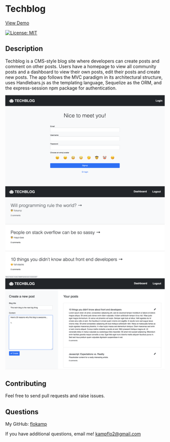 # Techblog

[View Demo](https://salty-castle-11685.herokuapp.com/)

[![License: MIT](https://img.shields.io/badge/License-MIT-yellow.svg)](https://opensource.org/licenses/MIT)

## Description

Techblog is a CMS-style blog site where developers can create posts and comment on other posts. Users have a homepage to view all community posts and a dashboard to view their own posts, edit their posts and create new posts. The app follows the MVC paradigm in its architectural structure, uses Handlebars.js as the templating language, Sequelize as the ORM, and the express-session npm package for authentication.

![Screenshot](public/assets/images/login.png)
![Screenshot](public/assets/images/homepage.png)
![Screenshot](public/assets/images/dashboard.png)

## Contributing

Feel free to send pull requests and raise issues.

## Questions

My GitHub: [flokamp](https://github.com/flokamp)

If you have additional questions, email me! kampflo2@gmail.com
